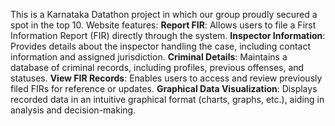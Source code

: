 This is a Karnataka Datathon project in which our group proudly secured a spot in the top 10.
Website features:
**Report FIR**: Allows users to file a First Information Report (FIR) directly through the system.
**Inspector Information**: Provides details about the inspector handling the case, including contact information and assigned jurisdiction.
**Criminal Details**: Maintains a database of criminal records, including profiles, previous offenses, and statuses.
**View FIR Records**: Enables users to access and review previously filed FIRs for reference or updates.
**Graphical Data Visualization**: Displays recorded data in an intuitive graphical format (charts, graphs, etc.), aiding in analysis and decision-making.
